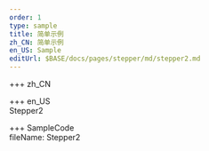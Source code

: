 ```yaml
---   
order: 1  
type: sample  
title: 简单示例   
zh_CN: 简单示例   
en_US: Sample
editUrl: $BASE/docs/pages/stepper/md/stepper2.md
---      
```


+++ zh_CN   


+++ en_US   
Stepper2

+++ SampleCode  
fileName: Stepper2
